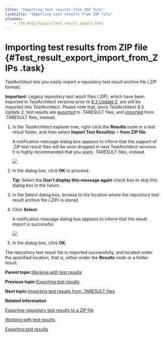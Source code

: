 ```yaml
--- 
title: "Importing test results from ZIP file"
linktitle: "Importing test results from ZIP file"
aliases: 
    - /TA_Help/Topics/Test_result_import.html
---
```

# Importing test results from ZIP file {#Test_result_export_import_from_ZIPs .task}

TestArchitect lets you easily import a repository test result archive file \(.ZIP format\).

**Important:** Legacy repository test result files \(.ZIP\), which have been exported in TestArchitect versions prior to [8.3 Update 2](../../TA_ReleaseNotes/DITA_source/Whats_New_8.3_update_2.html), are still be imported into TestArchitect. Please note that, since TestArchitect 8.3 Update 2, test results are [exported](ug_test_results_export_TARESULT.html) to .TARESULT files, and [imported](ug_importing_test_results.html) from .TARESULT files, instead.

1.  In the TestArchitect explorer tree, right-click the **Results** node or a test result folder, and then select **Import Test Result\(s\)** \> **from ZIP file**.

    A notification message dialog box appears to inform that the support of .ZIP test result files will be soon dropped in next TestArchitect versions. It is highly recommended that you apply .TARESULT files, instead.

    ![](../Images/Import_zip_result_notification.png)

2.  In the dialog box, click **OK** to proceed.

    **Tip:** Select the **Don't display this message again** check box to skip this dialog box in the future.

3.  In the Select dialog box, browse to the location where the repository test result archive file \(.ZIP\) is stored.

4.  Click **Select**.

    A notification message dialog box appears to inform that the result import is successful.

    ![](../Images/Import_test_res_success.png)

5.  In the dialog box, click **OK**.


The repository test result file is imported successfully, and located under the specified location, that is, either under the **Results** node or a folder result.

**Parent topic:**[Working with test results](../../TA_Help/Topics/Test_result.html)

**Previous topic:**[Exporting test results](../../TA_Help/Topics/Test_result_export.html)

**Next topic:**[Importing test results from .TARESULT files](../../TA_Help/Topics/ug_importing_test_results.html)

**Related information**  


[Exporting repository test results to a ZIP file](../../TA_Help/Topics/Test_result_export_ZIP.html)

[Working with test results](../../TA_Help/Topics/Test_result.html)

[Exporting test results](../../TA_Help/Topics/Test_result_export.html)

